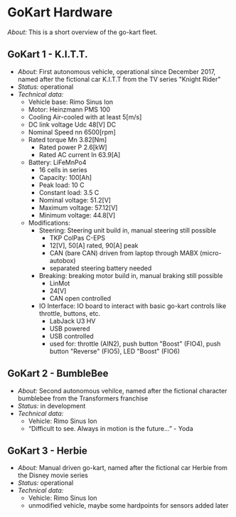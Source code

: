 # GoKart Hardware
*About:* This is a short overview of the go-kart fleet.

## GoKart 1 - K.I.T.T.
* *About:* First autonomous vehicle, operational since December 2017, named after the fictional car K.I.T.T from the TV series "Knight Rider"
* *Status:* operational
* *Technical data:*
    * Vehicle base: Rimo Sinus Ion
    * Motor: Heinzmann PMS 100
    * Cooling Air-cooled with at least 5[m/s]
    * DC link voltage Udc 48[V] DC
    * Nominal Speed nn 6500[rpm]
    * Rated torque Mn 3.82[Nm]
        * Rated power P 2.6[kW]
        * Rated AC current In 63.9[A]
    * Battery: LiFeMnPo4
        * 16 cells in series
        * Capacity: 100[Ah]
        * Peak load: 10 C
        * Constant load: 3.5 C
        * Nominal voltage: 51.2[V]
        * Maximum voltage: 57.12[V]
        * Minimum voltage: 44.8[V]
    * Modifications:
        * Steering: Steering unit build in, manual steering still possible
            * TKP ColPas C-EPS
            * 12[V], 50[A] rated, 90[A] peak
            * CAN (bare CAN) driven from laptop through MABX (micro-autobox)
            * separated steering battery needed
        * Breaking: breaking motor build in, manual braking still possible
            * LinMot
            * 24[V]
            * CAN open controlled
        * IO Interface: IO board to interact with basic go-kart controls like throttle, buttons, etc.
            * LabJack U3 HV
            * USB powered
            * USB controlled
            * used for: throttle (AIN2), push button "Boost" (FIO4), push button "Reverse" (FIO5), LED "Boost" (FIO6)

## GoKart 2 - BumbleBee
* *About:* Second autonomous vehilce, named after the fictional character bumblebee from the Transformers franchise
* *Status:* in development
* *Technical data:*
    * Vehicle: Rimo Sinus Ion
    * “Difficult to see. Always in motion is the future…” - Yoda

## GoKart 3 - Herbie
* *About:* Manual driven go-kart, named after the fictional car Herbie from the Disney movie series  
* *Status:* operational
* *Technical data:*
    * Vehicle: Rimo Sinus Ion
    * unmodified vehicle, maybe some hardpoints for sensors added later

